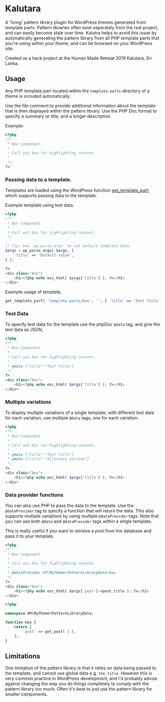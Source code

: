 # Kalutara

A 'living' pattern library plugin for WordPress themes generated from template parts. Pattern libraries often exist separately from the real project, and can easily become stale over time. Kalutra helps to avoid this issue by automatically generating the pattern library from all PHP template parts that you're using within your theme, and can be browsed on your WordPress site.

Created as a hack project at the Human Made Retreat 2019 Kalutara, Sri Lanka.

## Usage

Any PHP template part located within the `template-parts` directory of a theme is included automatically.

Use the file comment to provide additional information about the template that is then displayed within the pattern library. Use the PHP Doc format to specify a summary or title, and a longer description.

Example:

```php
<?php
/**
 * Box Component
 *
 * Call out box for highlighting content.
 *
 */
?>
```
### Passing data to a template.

Templates are loaded using the WordPress function [get_template_part](https://developer.wordpress.org/reference/functions/get_template_part/), which supports passing data to the template.

Example template using test data.

```php
<?php
/**
 * Box Component
 *
 * Call out box for highlighting content.
 */

// Tip: Use `wp_parse_args` to set default template data.
$args = wp_parse_args( $args, [
	'title' => 'Default value',
] );

?>
<div class="box">
	<h1><?php echo esc_html( $args['title'] ); ?></h1>
</div>
```

Example usage of template.

```php
get_template_part( 'template-parts/box', '', [ 'title' => 'Test Title' ] );
```

### Test Data

To specify test data for the template use the phpDoc `@data` tag, and give the test data as JSON,

```php
<?php
/**
 * Box Component
 *
 * Call out box for highlighting content.
 *
 * @data {"title":"Test Title"}
 */
?>
<div class="box">
	<h1><?php echo esc_html( $args['title'] ); ?></h1>
</div>
```
### Multiple variations

To display multiple variations of a single template, with different test data for each variation, use multiple `@data` tags, one for each variation.

```php
<?php
/**
 * Box Component
 *
 * Call out box for highlighting content.
 *
 * @data {"title":"Test Title"}
 * @data {"title":"Alternate version"}
 */
?>
<div class="box">
	<h1><?php echo esc_html( $args['title'] ); ?></h1>
</div>
```

### Data provider functions

You can also use PHP to pass the data to the template. Use the `@dataProvider` tag to specify a function that will return the data. This also supports multiple variations by using multiple `@dataProvider` tags. Note that you can use both `@data` and `@dataProvider` tags within a single template.

This is really useful if you want to retrieve a post from the database and pass it to your template.


```php
<?php
/**
 * Box Component
 *
 * Call out box for highlighting content.
 *
 * @dataProvider HM\MyTheme\PatternLibraryData\box
 */
?>
<div class="box">
	<h1><?php echo esc_html( $args['post']->post_title ); ?></h1>
</div>
```

```php
<?php

namespace HM\MyTheme\PatternLibraryData;

function box {
	return [
		'post' => get_post( 1 ),
	];
}
```

## Limitations

One limitation of the pattern library is that it relies on data being passed to the template, and cannot use global data e.g. `the_title`. However this is very common practice in WordPress development, and I'd probably advise against changing the way you do things completely to comply with the pattern library too much. Often it's best to just use the pattern library for smaller components.
